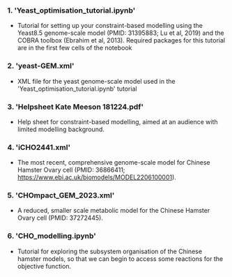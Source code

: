 ### 1. 'Yeast_optimisation_tutorial.ipynb' 
- Tutorial for setting up your constraint-based modelling using the Yeast8.5 genome-scale model (PMID: 31395883; Lu et al, 2019) and the COBRA toolbox (Ebrahim et al, 2013). Required packages for this tutorial are in the first few cells of the notebook
### 2. 'yeast-GEM.xml' 
- XML file for the yeast genome-scale model used in the 'Yeast_optimisation_tutorial.ipynb' tutorial
### 3. 'Helpsheet Kate Meeson 181224.pdf' 
- Help sheet for constraint-based modelling, aimed at an audience with limited modelling background.
### 4. 'iCHO2441.xml'
- The most recent, comprehensive genome-scale model for Chinese Hamster Ovary cell (PMID: 36866411; https://www.ebi.ac.uk/biomodels/MODEL2206100001).
### 5. 'CHOmpact_GEM_2023.xml'
- A reduced, smaller scale metabolic model for the Chinese Hamster Ovary cell (PMID: 37272445).
### 6. 'CHO_modelling.ipynb'
- Tutorial for exploring the subsystem organisation of the Chinese hamster models, so that we can begin to access some reactions for the objective function.
